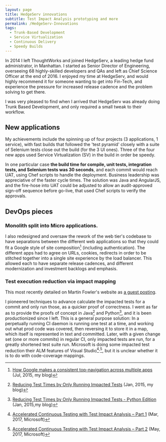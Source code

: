 ```yaml
---
layout: page
title: HedgeServ innovations
subtitle: Test Impact Analysis prototyping and more
permalink: /HedgeServ-Innovations
tags:
  - Trunk-Based Development
  - Service Virtualization
  - Continuous Delivery
  - Speedy Builds
---
```


In 2014 I left ThoughtWorks and joined HedgeServ, a leading hedge fund administrator, in Manhattan. I started as Senior
Director of Engineering, overseeing 68 highly-skilled developers and QAs and left as Chief Science Officer at the end
of 2016. I enjoyed my time at HedgeServ, and would highly recommend it for someone wanting to get into Fin-Tech, and
experience the pressure for increased release cadence and the problem solving to get there.

I was very pleased to find when I arrived that HedgeServ was already doing Trunk Based Development, and only required
a small tweak to their workflow.

## New applications

My achievements include the spinning up of four projects (3 applications, 1 service), with fast builds that followed
the 'test pyramid' closely with a suite of Selenium tests close out the build (for the 3 UI ones). Three of the four
new apps used Service Virtualization (SV) in the build in order be speedy.

In one particular case **the build time for compile, unit tests, integration tests, and Selenium tests was 30 seconds**,
and each commit would reach UAT, using Chef scripts to handle the deployment. Business leadership was appreciative of
the faster cycle times. The solution was Java and AngularJS, and the fire-hose into UAT could be adjusted to allow an
audit-approved sign-off sequence before go-live, that used Chef scripts to verify the approvals.

## DevOps pieces

### Monolith split into Micro applications.

I also redesigned and oversaw the rework of the web tier's codebase to have separations between the different web
applications so that they could fit a Google style of site composition[^tnav] (including authentication). The different
apps had to agree on URLs, cookies, redirects in order to be stitched together into a single site experience by the
load balancer. This allowed each to have separate release cadences, and different modernization and investment backlogs
and emphasis.

[^tnav]: [How Google makes a consistent top-navigation across multiple apps](https://paulhammant.com/2015/07/13/how-google-makes-a-consistent-top-navigation-across-multiple-apps/) (Jul, 2015, my blog)

### Test execution reduction via impact mapping

This most recently detailed on Martin Fowler's website as [a guest posting](https://martinfowler.com/articles/rise-test-impact-analysis.html).

I pioneered techniques to advance calculate the impacted tests for a commit and only run those, as a quicker proof
of correctness. I went as far as to provide the proofs of concept in Java[^jtr] and Python[^ptr], and it is been
productionized since I left.  This is a general purpose solution: In a perpetually running CI daemon is running one
test at a time, and working out what prod code was covered, then reversing it to store it in a map, which itself
is represented in text and committed. Later, with a given change set (one or more commits) in regular CI, only impacted
tests are run, for a greatly shortened test suite run. Microsoft is doing some impacted test reduction their ALM
features of Visual Studio[^ms1]<sup>,</sup>[^ms2], but it is unclear whether it is to do with code-coverage mappings.

[^jtr]: [Reducing Test Times by Only Running Impacted Tests](https://paulhammant.com/2015/01/11/reducing-test-times-by-only-running-impacted-tests/) (Jan, 2015, my blog)
[^ptr]: [Reducing Test Times by Only Running Impacted Tests - Python Edition](https://paulhammant.com/2015/01/18/reducing-test-times-by-only-running-impacted-tests-python-edition/) (Jan, 2015,my blog)
[^ms1]: [Accelerated Continuous Testing with Test Impact Analysis – Part 1](https://blogs.msdn.microsoft.com/visualstudioalm/2017/03/02/accelerated-continuous-testing-with-test-impact-analysis-part-1/) (Mar, 2017, Microsoft)
[^ms2]: [Accelerated Continuous Testing with Test Impact Analysis – Part 2](https://blogs.msdn.microsoft.com/visualstudioalm/2017/05/16/accelerated-continuous-testing-with-test-impact-analysis-part-2/) (May, 2017, Microsoft)

<!-- ### New Config as Code system -->

<!-- Lastly, I invented a system to store client configuration in source-control allowing UI editing and publishing through
the multiple affected server nodes when changed. I'm not sure of the status of that since leaving. -->

